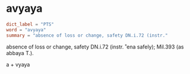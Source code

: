 # avyaya

``` toml
dict_label = "PTS"
word = "avyaya"
summary = "absence of loss or change, safety DN.i.72 (instr."
```

absence of loss or change, safety DN.i.72 (instr. ˚ena safely); Mil.393 (as abbaya T.).

a \+ vyaya

